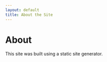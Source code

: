 ```yaml
---
layout: default
title: About the Site
---
```


# About

This site was built using a static site generator.
